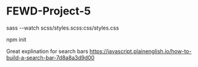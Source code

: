 # FEWD-Project-5

sass --watch scss/styles.scss:css/styles.css

npm init

Great explination for search bars
https://javascript.plainenglish.io/how-to-build-a-search-bar-7d8a8a3d9d00
